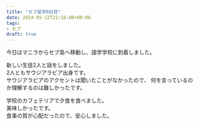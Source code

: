 ```yaml
---
title: "セブ留学0日目"
date: 2024-05-12T22:16:00+08:00
tags:
- セブ
draft: true
---
```


今日はマニラからセブ島へ移動し、語学学校に到着しました。

新しい生徒2人と話をしました。  
2人ともサウジアラビア出身です。  
サウジアラビアのアクセントは聞いたことがなかったので、 
何を言っているのか理解するのは難しかったです。

学校のカフェテリアで夕食を食べました。  
美味しかったです。  
食事の質が心配だったので、安心しました。